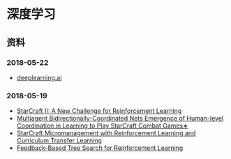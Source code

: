 # 深度学习

## 资料

### 2018-05-22
 * [deeplearning.ai](http://deeplearning.ai)

### 2018-05-19

 * [StarCraft II: A New Challenge for Reinforcement Learning](https://github.com/usiege/Deep-Learning/blob/master/paper/StarCraft%20II.pdf)
 * [Multiagent Bidirectionally-Coordinated Nets
Emergence of Human-level Coordination in Learning to Play StarCraft Combat Games∗
](https://github.com/usiege/Deep-Learning/blob/master/paper/1703.10069.pdf)
 * [StarCraft Micromanagement with Reinforcement
Learning and Curriculum Transfer Learning](https://github.com/usiege/Deep-Learning/blob/master/paper/1804.00810.pdf)
 * [Feedback-Based Tree Search for Reinforcement Learning](https://github.com/usiege/Deep-Learning/blob/master/paper/1805.05935.pdf)